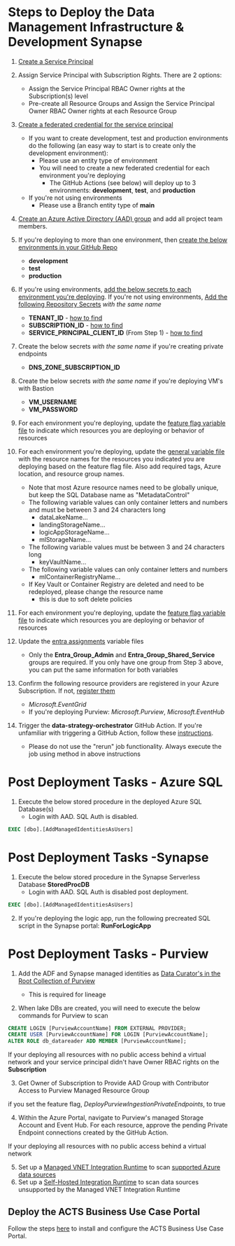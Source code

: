 # Steps to Deploy the Data Management Infrastructure & Development Synapse

1. [Create a Service Principal](https://learn.microsoft.com/en-us/azure/active-directory/develop/howto-create-service-principal-portal)
2. Assign Service Principal with Subscription Rights. There are 2 options:
    - Assign the Service Principal RBAC Owner rights at the Subscription(s) level
    - Pre-create all Resource Groups and Assign the Service Principal Owner RBAC Owner rights at each Resource Group

3. [Create a federated credential for the service principal](https://learn.microsoft.com/en-us/azure/developer/github/connect-from-azure?tabs=azure-portal%2Cwindows#add-federated-credentials)
    - If you want to create development, test and production environments do the following (an easy way to start is to create only the development environment):
        - Please use an entity type of environment
        - You will need to create a new federated credential for each environment you're deploying
            - The GitHub Actions (see below) will deploy up to 3 environments: **development**, **test**, and **production**
    - If you're not using environments
        - Please use a Branch entity type of **main**

4. [Create an Azure Active Directory (AAD) group](https://learn.microsoft.com/en-us/azure/active-directory/fundamentals/concept-learn-about-groups) and add all project team members.

5. If you're deploying to more than one environment, then [create the below environments in your GitHub Repo](https://docs.github.com/en/actions/deployment/targeting-different-environments/using-environments-for-deployment#creating-an-environment)
    - **development**
    - **test**
    - **production**

6. If you're using environments, [add the below secrets to each environment you're deploying](https://docs.github.com/en/actions/security-guides/using-secrets-in-github-actions#creating-secrets-for-an-environment). If you're not using environments, [Add the following Repository Secrets](https://docs.github.com/en/actions/security-guides/encrypted-secrets#creating-encrypted-secrets-for-a-repository) *with the same name*
    - **TENANT_ID** - [how to find](https://learn.microsoft.com/en-us/azure/active-directory/fundamentals/active-directory-how-to-find-tenant#find-tenant-id-through-the-azure-portal)
    - **SUBSCRIPTION_ID** - [how to find](https://learn.microsoft.com/en-us/azure/azure-portal/get-subscription-tenant-id#find-your-azure-subscription)
    - **SERVICE_PRINCIPAL_CLIENT_ID** (From Step 1) - [how to find](https://learn.microsoft.com/en-us/azure/active-directory/develop/app-objects-and-service-principals#application-object)
7. Create the below secrets *with the same name* if you're creating private endpoints
    - **DNS_ZONE_SUBSCRIPTION_ID**
8. Create the below secrets *with the same name* if you're deploying VM's with Bastion
    - **VM_USERNAME**
    - **VM_PASSWORD**

9. For each environment you're deploying, update the [feature flag variable file](variables/general_feature_flags/) to indicate which resources you are deploying or behavior of resources

10. For each environment you're deploying, update the [general variable file](variables/general_variables/) with the resource names for the resources you indicated you are deploying based on the feature flag file. Also add required tags, Azure location, and resource group names.
    - Note that most Azure resource names need to be globally unique, but keep the SQL Database name as "MetadataControl"
    - The following variable values can only container letters and numbers and must be between 3 and 24 characters long
        - dataLakeName...
        - landingStorageName...
        - logicAppStorageName...
        - mlStorageName...
    - The following variable values must be between 3 and 24 characters long
        - keyVaultName...
    - The following variable values can only container letters and numbers
        - mlContainerRegistryName...
    - If Key Vault or Container Registry are deleted and need to be redeployed, please change the resource name
        - this is due to soft delete policies

11. For each environment you're deploying, update the [feature flag variable file](variables/general_feature_flags/) to indicate which resources you are deploying or behavior of resources

12. Update the [entra assignments](variables/entra_assignments/) variable files
    - Only the **Entra_Group_Admin** and **Entra_Group_Shared_Service** groups are required. If you only have one group from Step 3 above, you can put the same information for both variables

13. Confirm the following resource providers are registered in your Azure Subscription. If not, [register them](https://docs.microsoft.com/en-us/azure/azure-resource-manager/management/resource-providers-and-types#register-resource-provider-1)
    - *Microsoft.EventGrid*
    - If you're deploying Purview: *Microsoft.Purview*, *Microsoft.EventHub*

14. Trigger the **data-strategy-orchestrator** GitHub Action. If you're unfamiliar with triggering a GitHub Action, follow these [instructions](https://docs.github.com/en/actions/managing-workflow-runs/manually-running-a-workflow).
    - Please do not use the "rerun" job functionality. Always execute the job using method in above instructions

# Post Deployment Tasks - Azure SQL

1. Execute the below stored procedure in the deployed Azure SQL Database(s)
    - Login with AAD. SQL Auth is disabled.

```sql
EXEC [dbo].[AddManagedIdentitiesAsUsers]
```

# Post Deployment Tasks -Synapse

1. Execute the below stored procedure in the Synapse Serverless Database **StoredProcDB**
    - Login with AAD. SQL Auth is disabled post deployment.

```sql
EXEC [dbo].[AddManagedIdentitiesAsUsers]
```

2. If you're deploying the logic app, run the following precreated SQL script in the Synapse portal: **RunForLogicApp**

# Post Deployment Tasks - Purview

1. Add the ADF and Synapse managed identities as [Data Curator's in the Root Collection of Purview](https://learn.microsoft.com/en-us/azure/synapse-analytics/catalog-and-governance/quickstart-connect-azure-purview#set-up-authentication)
    - This is required for lineage

2. When lake DBs are created, you will need to execute the below commands for Purview to scan

```sql
CREATE LOGIN [PurviewAccountName] FROM EXTERNAL PROVIDER;
CREATE USER [PurviewAccountName] FOR LOGIN [PurviewAccountName];
ALTER ROLE db_datareader ADD MEMBER [PurviewAccountName]; 
```

If your deploying all resources with no public access behind a virtual network and your service principal didn't have Owner RBAC rights on the **Subscription**

3. Get Owner of Subscription to Provide AAD Group with Contributor Access to Purview Managed Resource Group

if you set the feature flag, *DeployPurviewIngestionPrivateEndpoints*, to true

4. Within the Azure Portal, navigate to Purview's managed Storage Account and Event Hub. For each resource, approve the pending Private Endpoint connections created by the GitHub Action.

If your deploying all resources with no public access behind a virtual network

5. Set up a [Managed VNET Integration Runtime](https://learn.microsoft.com/en-us/azure/purview/catalog-managed-vnet#deployment-steps) to scan [supported Azure data sources](https://learn.microsoft.com/en-us/azure/purview/catalog-managed-vnet#supported-data-sources)
6. Set up a [Self-Hosted Integration Runtime](https://learn.microsoft.com/en-us/azure/purview/catalog-private-link-end-to-end#deploy-self-hosted-integration-runtime-ir-and-scan-your-data-sources) to scan data sources unsupported by the Managed VNET Integration Runtime

## Deploy the ACTS Business Use Case Portal

Follow the steps [here](BusinessUseCasePortal) to install and configure the ACTS Business Use Case Portal.
